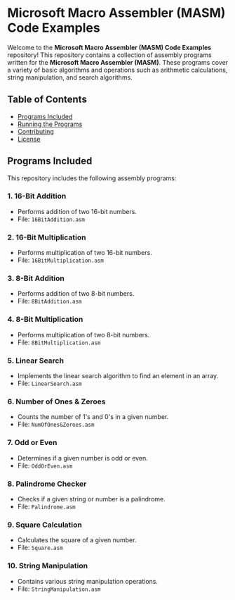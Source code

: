 # Microsoft Macro Assembler (MASM) Code Examples

Welcome to the **Microsoft Macro Assembler (MASM) Code Examples** repository! This repository contains a collection of assembly programs written for the **Microsoft Macro Assembler (MASM)**. These programs cover a variety of basic algorithms and operations such as arithmetic calculations, string manipulation, and search algorithms.

## Table of Contents

- [Programs Included](#programs-included)
- [Running the Programs](#running-the-programs)
- [Contributing](#contributing)
- [License](#license)

## Programs Included

This repository includes the following assembly programs:

### 1. **16-Bit Addition**
   - Performs addition of two 16-bit numbers.
   - File: `16BitAddition.asm`

### 2. **16-Bit Multiplication**
   - Performs multiplication of two 16-bit numbers.
   - File: `16BitMultiplication.asm`

### 3. **8-Bit Addition**
   - Performs addition of two 8-bit numbers.
   - File: `8BitAddition.asm`

### 4. **8-Bit Multiplication**
   - Performs multiplication of two 8-bit numbers.
   - File: `8BitMultiplication.asm`

### 5. **Linear Search**
   - Implements the linear search algorithm to find an element in an array.
   - File: `LinearSearch.asm`

### 6. **Number of Ones & Zeroes**
   - Counts the number of 1's and 0's in a given number.
   - File: `NumOfOnes&Zeroes.asm`

### 7. **Odd or Even**
   - Determines if a given number is odd or even.
   - File: `OddOrEven.asm`

### 8. **Palindrome Checker**
   - Checks if a given string or number is a palindrome.
   - File: `Palindrome.asm`

### 9. **Square Calculation**
   - Calculates the square of a given number.
   - File: `Square.asm`

### 10. **String Manipulation**
   - Contains various string manipulation operations.
   - File: `StringManipulation.asm`

